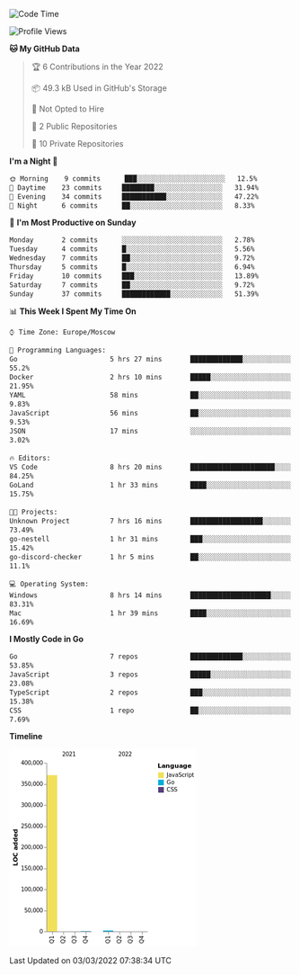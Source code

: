 <!--START_SECTION:waka-->
![Code Time](http://img.shields.io/badge/Code%20Time-198%20hrs%2042%20mins-blue)

![Profile Views](http://img.shields.io/badge/Profile%20Views-2-blue)

**🐱 My GitHub Data** 

> 🏆 6 Contributions in the Year 2022
 > 
> 📦 49.3 kB Used in GitHub's Storage 
 > 
> 🚫 Not Opted to Hire
 > 
> 📜 2 Public Repositories 
 > 
> 🔑 10 Private Repositories  
 > 
**I'm a Night 🦉** 

```text
🌞 Morning    9 commits      ███░░░░░░░░░░░░░░░░░░░░░░   12.5% 
🌆 Daytime    23 commits     ████████░░░░░░░░░░░░░░░░░   31.94% 
🌃 Evening    34 commits     ███████████░░░░░░░░░░░░░░   47.22% 
🌙 Night      6 commits      ██░░░░░░░░░░░░░░░░░░░░░░░   8.33%

```
📅 **I'm Most Productive on Sunday** 

```text
Monday       2 commits      ░░░░░░░░░░░░░░░░░░░░░░░░░   2.78% 
Tuesday      4 commits      █░░░░░░░░░░░░░░░░░░░░░░░░   5.56% 
Wednesday    7 commits      ██░░░░░░░░░░░░░░░░░░░░░░░   9.72% 
Thursday     5 commits      █░░░░░░░░░░░░░░░░░░░░░░░░   6.94% 
Friday       10 commits     ███░░░░░░░░░░░░░░░░░░░░░░   13.89% 
Saturday     7 commits      ██░░░░░░░░░░░░░░░░░░░░░░░   9.72% 
Sunday       37 commits     ████████████░░░░░░░░░░░░░   51.39%

```


📊 **This Week I Spent My Time On** 

```text
⌚︎ Time Zone: Europe/Moscow

💬 Programming Languages: 
Go                       5 hrs 27 mins       █████████████░░░░░░░░░░░░   55.2% 
Docker                   2 hrs 10 mins       █████░░░░░░░░░░░░░░░░░░░░   21.95% 
YAML                     58 mins             ██░░░░░░░░░░░░░░░░░░░░░░░   9.83% 
JavaScript               56 mins             ██░░░░░░░░░░░░░░░░░░░░░░░   9.53% 
JSON                     17 mins             ░░░░░░░░░░░░░░░░░░░░░░░░░   3.02%

🔥 Editors: 
VS Code                  8 hrs 20 mins       █████████████████████░░░░   84.25% 
GoLand                   1 hr 33 mins        ████░░░░░░░░░░░░░░░░░░░░░   15.75%

🐱‍💻 Projects: 
Unknown Project          7 hrs 16 mins       ██████████████████░░░░░░░   73.49% 
go-nestell               1 hr 31 mins        ███░░░░░░░░░░░░░░░░░░░░░░   15.42% 
go-discord-checker       1 hr 5 mins         ██░░░░░░░░░░░░░░░░░░░░░░░   11.1%

💻 Operating System: 
Windows                  8 hrs 14 mins       ████████████████████░░░░░   83.31% 
Mac                      1 hr 39 mins        ████░░░░░░░░░░░░░░░░░░░░░   16.69%

```

**I Mostly Code in Go** 

```text
Go                       7 repos             █████████████░░░░░░░░░░░░   53.85% 
JavaScript               3 repos             █████░░░░░░░░░░░░░░░░░░░░   23.08% 
TypeScript               2 repos             ███░░░░░░░░░░░░░░░░░░░░░░   15.38% 
CSS                      1 repo              ██░░░░░░░░░░░░░░░░░░░░░░░   7.69%

```


**Timeline**

![Chart not found](https://raw.githubusercontent.com/jeezft/jeezft/main/charts/bar_graph.png) 


 Last Updated on 03/03/2022 07:38:34 UTC
<!--END_SECTION:waka-->
